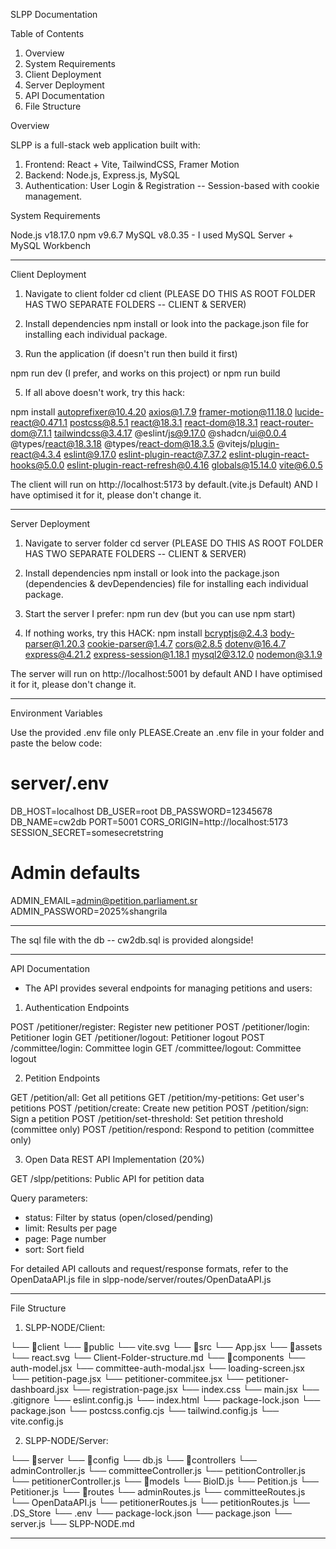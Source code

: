 SLPP Documentation

Table of Contents
1. Overview
2. System Requirements
3. Client Deployment
4. Server Deployment
5. API Documentation
6. File Structure

Overview

SLPP is a full-stack web application built with:
1. Frontend: React + Vite, TailwindCSS, Framer Motion
2. Backend: Node.js, Express.js, MySQL
3. Authentication: User Login & Registration -- Session-based with cookie management.

System Requirements

Node.js v18.17.0
npm v9.6.7
MySQL v8.0.35 - I used MySQL Server + MySQL Workbench


--------------------------------

Client Deployment

1. Navigate to client folder
cd client (PLEASE DO THIS AS ROOT FOLDER HAS TWO SEPARATE FOLDERS -- CLIENT & SERVER)

2. Install dependencies
npm install or look into the package.json file for installing each individual package.

3. Run the application (if doesn't run then build it first)

npm run dev (I prefer, and works on this project) or npm run build

5. If all above doesn't work, try this hack:

npm install autoprefixer@10.4.20 axios@1.7.9 framer-motion@11.18.0 lucide-react@0.471.1 postcss@8.5.1 react@18.3.1 react-dom@18.3.1 react-router-dom@7.1.1 tailwindcss@3.4.17 @eslint/js@9.17.0 @shadcn/ui@0.0.4 @types/react@18.3.18 @types/react-dom@18.3.5 @vitejs/plugin-react@4.3.4 eslint@9.17.0 eslint-plugin-react@7.37.2 eslint-plugin-react-hooks@5.0.0 eslint-plugin-react-refresh@0.4.16 globals@15.14.0 vite@6.0.5

The client will run on http://localhost:5173 by default.(vite.js Default) AND I have optimised it for it, please don't change it.

--------------------------------

Server Deployment

1. Navigate to server folder
cd server (PLEASE DO THIS AS ROOT FOLDER HAS TWO SEPARATE FOLDERS -- CLIENT & SERVER)

2. Install dependencies
npm install or look into the package.json (dependencies & devDependencies) file for installing each individual package.

3. Start the server
I prefer: npm run dev (but you can use npm start)

4. If nothing works, try this HACK:
npm install bcryptjs@2.4.3 body-parser@1.20.3 cookie-parser@1.4.7 cors@2.8.5 dotenv@16.4.7 express@4.21.2 express-session@1.18.1 mysql2@3.12.0 nodemon@3.1.9

The server will run on http://localhost:5001 by default AND I have optimised it for it, please don't change it.

--------------------------------

Environment Variables

Use the provided .env file only PLEASE.Create an .env file in your folder and paste the below code:
# server/.env

DB_HOST=localhost
DB_USER=root
DB_PASSWORD=12345678
DB_NAME=cw2db
PORT=5001
CORS_ORIGIN=http://localhost:5173
SESSION_SECRET=somesecretstring

# Admin defaults
ADMIN_EMAIL=admin@petition.parliament.sr
ADMIN_PASSWORD=2025%shangrila

---------------------------------

The sql file with the db -- cw2db.sql is provided alongside!

---------------------------------

API Documentation

- The API provides several endpoints for managing petitions and users:

1. Authentication Endpoints

POST /petitioner/register: Register new petitioner
POST /petitioner/login: Petitioner login
GET /petitioner/logout: Petitioner logout
POST /committee/login: Committee login
GET /committee/logout: Committee logout

2. Petition Endpoints

GET /petition/all: Get all petitions
GET /petition/my-petitions: Get user's petitions
POST /petition/create: Create new petition
POST /petition/sign: Sign a petition
POST /petition/set-threshold: Set petition threshold (committee only)
POST /petition/respond: Respond to petition (committee only)

3. Open Data REST API Implementation (20%)

GET /slpp/petitions: Public API for petition data

Query parameters:
- status: Filter by status (open/closed/pending)
- limit: Results per page
- page: Page number
- sort: Sort field

For detailed API callouts and request/response formats, refer to the OpenDataAPI.js file in slpp-node/server/routes/OpenDataAPI.js

---------------------------------

File Structure

1. SLPP-NODE/Client:

└── 📁client
    └── 📁public
        └── vite.svg
    └── 📁src
        └── App.jsx
        └── 📁assets
            └── react.svg
        └── Client-Folder-structure.md
        └── 📁components
            └── auth-model.jsx
            └── committee-auth-modal.jsx
            └── loading-screen.jsx
            └── petition-page.jsx
            └── petitioner-commitee.jsx
            └── petitioner-dashboard.jsx
            └── registration-page.jsx
        └── index.css
        └── main.jsx
    └── .gitignore
    └── eslint.config.js
    └── index.html
    └── package-lock.json
    └── package.json
    └── postcss.config.cjs
    └── tailwind.config.js
    └── vite.config.js

2. SLPP-NODE/Server:

└── 📁server
    └── 📁config
        └── db.js
    └── 📁controllers
        └── adminController.js
        └── committeeController.js
        └── petitionController.js
        └── petitionerController.js
    └── 📁models
        └── BioID.js
        └── Petition.js
        └── Petitioner.js
    └── 📁routes
        └── adminRoutes.js
        └── committeeRoutes.js
        └── OpenDataAPI.js
        └── petitionerRoutes.js
        └── petitionRoutes.js
    └── .DS_Store
    └── .env
    └── package-lock.json
    └── package.json
    └── server.js
    └── SLPP-NODE.md

---------------------------------